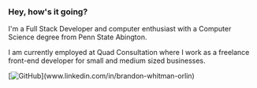 ### Hey, how's it going?

I'm a Full Stack Developer and computer enthusiast with a Computer Science degree from Penn State Abington.

I am currently employed at Quad Consultation where I work as a freelance front-end developer for small and medium sized businesses.

[![GitHub]([https://i.imgur.com/your-image-link.png](https://cdn.discordapp.com/attachments/306595326217682946/1165463541801816144/github_4.png?ex=6546f181&is=65347c81&hm=08c26f0fde7d0343813c0f114dcc52c1eb1425b088cd42d0284d8f32f632632d&)https://cdn.discordapp.com/attachments/306595326217682946/1165463541801816144/github_4.png?ex=6546f181&is=65347c81&hm=08c26f0fde7d0343813c0f114dcc52c1eb1425b088cd42d0284d8f32f632632d&)](www.linkedin.com/in/brandon-whitman-orlin)
